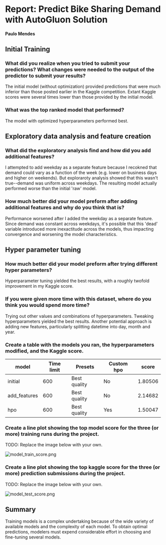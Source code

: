 # Report: Predict Bike Sharing Demand with AutoGluon Solution
#### Paulo Mendes

## Initial Training
### What did you realize when you tried to submit your predictions? What changes were needed to the output of the predictor to submit your results?
The initial model (without optimization) provided predictions that were much inferior than those posted earlier in the Kaggle competition. Extant Kaggle scores
were several times lower than those provided by the initial model.

### What was the top ranked model that performed?
The model with optimized hyperparameters performed best.

## Exploratory data analysis and feature creation
### What did the exploratory analysis find and how did you add additional features?
I attempted to add weekday as a separate feature because I recokned that demand could vary as a function of the week (e.g. lower
on business days and higher on weekends). But exploraroty analysis showed that this wasn't true--demand was uniform across weekdays.
The resulting model actually performed worse than the initial 'raw' model.

### How much better did your model preform after adding additional features and why do you think that is?
Performance worsened after I added the weekday as a separate feature. Since demand was constant across weekdays, it's possible that this
'dead' variable introduced more inexactitude across the models, thus impacting convergence and worsening the model characteristics.

## Hyper parameter tuning
### How much better did your model preform after trying different hyper parameters?
Hyperparameter tuning yielded the best results, with a roughly twofold improvement in my Kaggle score.

### If you were given more time with this dataset, where do you think you would spend more time?
Trying out other values and combinations of hyperparameters. Tweaking hyperparameters yielded the best results. Another
potential approach is adding new features, particularly splitting datetime into day, month and year.

### Create a table with the models you ran, the hyperparameters modified, and the Kaggle score.
|model|Time limit|Presets|Custom hpo|score|
|--|--|--|--|--|
|initial|600|Best quality|No|1.80506|
|add_features|600|Best quality|No|2.14682|
|hpo|600|Best quality|Yes|1.50047|



### Create a line plot showing the top model score for the three (or more) training runs during the project.

TODO: Replace the image below with your own.

![model_train_score.png](img/model_train_score.png)

### Create a line plot showing the top kaggle score for the three (or more) prediction submissions during the project.

TODO: Replace the image below with your own.

![model_test_score.png](img/model_test_score.png)

## Summary
Training models is a complex undertaking because of the wide variety of available models and the complexity of each model.
To obtain optimal predictions, modelers must expend considerable effort in choosing and fine-tuning several models.
